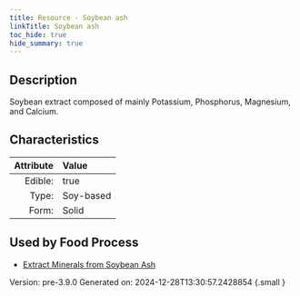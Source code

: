 ```yaml
---
title: Resource - Soybean ash
linkTitle: Soybean ash
toc_hide: true
hide_summary: true
---
```


## Description
Soybean extract composed of mainly Potassium, Phosphorus, Magnesium, and Calcium.

## Characteristics

| Attribute      | Value |
|--------:|:------|
|Edible:|true|
|Type:|Soy-based|
|Form:|Solid|
 



    
## Used by Food Process

- [Extract Minerals from Soybean Ash](/docs/definitions/food/extract-minerals-from-soybean-ash)


Version: pre-3.9.0 Generated on: 2024-12-28T13:30:57.2428854
{.small }
